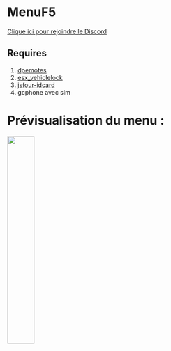 # MenuF5

[Clique ici pour rejoindre le Discord](https://discord.gg/pRXCnA8)

## Requires

1. [dpemotes](https://github.com/andristum/dpemotes)
2. [esx_vehiclelock](https://github.com/esx-community/esx_vehiclelock)
3. [jsfour-idcard](https://github.com/jonassvensson4/jsfour-idcard)
4. gcphone avec sim


# Prévisualisation du menu :

<img src="https://cdn.discordapp.com/attachments/737437049862488094/798853903084683286/menuf5omg.png" width="35%">
